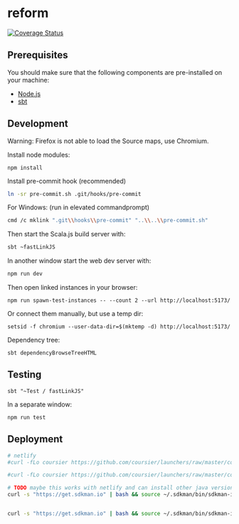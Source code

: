 # reform

[![Coverage Status](https://coveralls.io/repos/github/reform-org/reform/badge.svg?branch=test-coverage)](https://coveralls.io/github/reform-org/reform?branch=test-coverage)

## Prerequisites

You should make sure that the following components are pre-installed on your machine:

 - [Node.js](https://nodejs.org/en/download/)
 - [sbt](https://www.scala-sbt.org/)

## Development

Warning: Firefox is not able to load the Source maps, use Chromium.

Install node modules:
```
npm install
```

Install pre-commit hook (recommended)

```bash
ln -sr pre-commit.sh .git/hooks/pre-commit
```
For Windows: (run in elevated commandprompt)
```bash
cmd /c mklink ".git\\hooks\\pre-commit" "..\\..\\pre-commit.sh"
```

Then start the Scala.js build server with:
```bash
sbt ~fastLinkJS
```

In another window start the web dev server with:
```bash
npm run dev
```

Then open linked instances in your browser:

```
npm run spawn-test-instances -- --count 2 --url http://localhost:5173/
```

Or connect them manually, but use a temp dir:

```
setsid -f chromium --user-data-dir=$(mktemp -d) http://localhost:5173/
```

Dependency tree:
```
sbt dependencyBrowseTreeHTML
```

## Testing

```
sbt "~Test / fastLinkJS"
```

In a separate window:
```
npm run test
```

## Deployment

```bash
# netlify
#curl -fLo coursier https://github.com/coursier/launchers/raw/master/coursier && chmod +x coursier && ./coursier setup --yes && ~/.local/share/coursier/bin/sbt fastLinkJS && npm ci && npm run build

#curl -fLo coursier https://github.com/coursier/launchers/raw/master/coursier && chmod +x coursier && ./coursier setup --yes && ~/.local/share/coursier/bin/sbt coverage webappJVM/test webappJVM/coverageReport

# TODO maybe this works with netlify and can install other java version?
curl -s "https://get.sdkman.io" | bash && source ~/.sdkman/bin/sdkman-init.sh && sdk install java && sdk install sbt && sbt fastLinkJS && npm ci && npm run build


curl -s "https://get.sdkman.io" | bash && source ~/.sdkman/bin/sdkman-init.sh && sdk install java && sdk install sbt && sbt coverage webappJVM/test webappJVM/coverageReport

```
